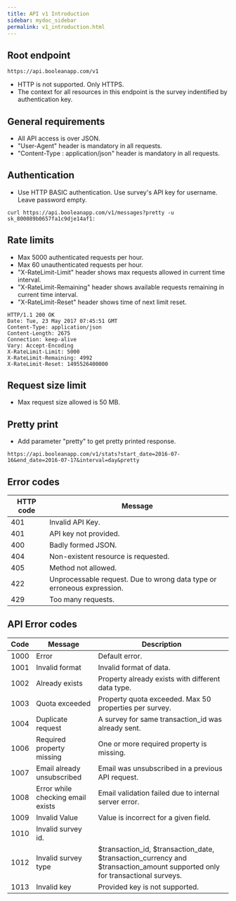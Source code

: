 ```yaml
---
title: API v1 Introduction
sidebar: mydoc_sidebar
permalink: v1_introduction.html
---
```


## Root endpoint

```
https://api.booleanapp.com/v1
```

- HTTP is not supported. Only HTTPS.
- The context for all resources in this endpoint is the survey indentified by authentication key.

## General requirements

- All API access is over JSON.
- "User-Agent" header is mandatory in all requests.
- "Content-Type : application/json" header is mandatory in all requests.

## Authentication

- Use HTTP BASIC authentication. Use survey's API key for username. Leave password empty.

```
curl https://api.booleanapp.com/v1/messages?pretty -u sk_800089b0657fa1c9dje14af1:
```

## Rate limits

- Max 5000 authenticated requests per hour.
- Max 60 unauthenticated requests per hour.
- "X-RateLimit-Limit" header shows max requests allowed in current time interval.
- "X-RateLimit-Remaining" header shows available requests remaining in current time interval.
- "X-RateLimit-Reset" header shows time of next limit reset.

```
HTTP/1.1 200 OK
Date: Tue, 23 May 2017 07:45:51 GMT
Content-Type: application/json
Content-Length: 2675
Connection: keep-alive
Vary: Accept-Encoding
X-RateLimit-Limit: 5000
X-RateLimit-Remaining: 4992
X-RateLimit-Reset: 1495526400000
```

## Request size limit

- Max request size allowed is 50 MB.

## Pretty print

- Add parameter "pretty" to get pretty printed response.

```
https://api.booleanapp.com/v1/stats?start_date=2016-07-16&end_date=2016-07-17&interval=day&pretty
```


## Error codes

|HTTP code|Message|
|---------|-------|
|401|Invalid API Key.|
|401|API key not provided.|
|400|Badly formed JSON.|
|404|Non-existent resource is requested.|
|405|Method not allowed.|
|422|Unprocessable request. Due to wrong data type or erroneous expression.|
|429|Too many requests.|


## API Error codes

|Code|Message|Description|
|----|-------|-----------|
|1000|Error|Default error.|
|1001|Invalid format|Invalid format of data.|
|1002|Already exists|Property already exists with different data type.|
|1003|Quota exceeded|Property quota exceeded. Max 50 properties per survey.|
|1004|Duplicate request|A survey for same transaction_id was already sent.|
|1006|Required property missing|One or more required property is missing.|
|1007|Email already unsubscribed|Email was unsubscribed in a previous API request.|
|1008|Error while checking email exists|Email validation failed due to internal server error.|
|1009|Invalid Value|Value is incorrect for a given field.|
|1010|Invalid survey id.|
|1012|Invalid survey type|$transaction_id, $transaction_date, $transaction_currency and $transaction_amount supported only for transactional surveys.|
|1013|Invalid key|Provided key is not supported.|
